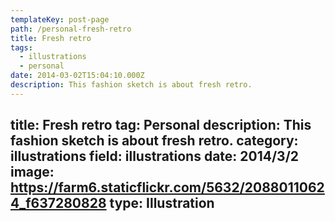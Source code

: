 ```yaml
---
templateKey: post-page
path: /personal-fresh-retro
title: Fresh retro
tags:
  - illustrations
  - personal
date: 2014-03-02T15:04:10.000Z
description: This fashion sketch is about fresh retro.
---
```


title: Fresh retro
tag: Personal
description: This fashion sketch is about fresh retro.
category: illustrations
field: illustrations
date: 2014/3/2
image: https://farm6.staticflickr.com/5632/20880110624_f637280828
type: Illustration
---
